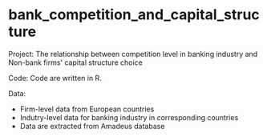 # bank_competition_and_capital_structure
Project: The relationship between competition level in banking industry and Non-bank firms' capital structure choice

Code: Code are written in R.

Data: 
- Firm-level data from European countries
- Indutry-level data for banking industry in corresponding countries
- Data are extracted from Amadeus database
